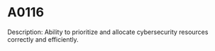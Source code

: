 # A0116
Description: Ability to prioritize and allocate cybersecurity resources correctly and efficiently.
